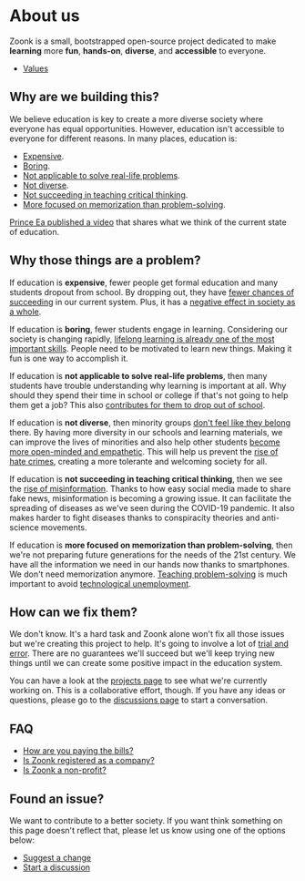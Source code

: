 # About us

Zoonk is a small, bootstrapped open-source project dedicated to make **learning** more **fun**, **hands-on**, **diverse**, and **accessible** to everyone.

- [Values](./values.md)

## Why are we building this?

We believe education is key to create a more diverse society where everyone has equal opportunities.
However, education isn't accessible to everyone for different reasons. In many places, education is:

- [Expensive](https://www.theedadvocate.org/high-school-dropout-rate-causes-and-costs/).
- [Boring](https://www.learningliftoff.com/causes-and-cures-for-classroom-boredom/).
- [Not applicable to solve real-life problems](https://thermtide.com/11001/popular/schools-lack-necessary-real-world-lessons/).
- [Not diverse](https://www.edutopia.org/article/troubling-lack-diversity-educational-materials).
- [Not succeeding in teaching critical thinking](https://thetylt.com/culture/schools-teaching-critical-thinking).
- [More focused on memorization than problem-solving](https://journals.physiology.org/doi/full/10.1152/advan.00061.2005).

[Prince Ea published a video](https://www.youtube.com/watch?v=dqTTojTija8) that shares what we think of the current state of education.

## Why those things are a problem?

If education is **expensive**, fewer people get formal education and many students dropout from school.
By dropping out, they have [fewer chances of succeeding](https://www.researchgate.net/publication/262308885_Long-term_labour_market_consequences_of_dropping_out_of_upper_secondary_school_Minority_disadvantages) in our current system.
Plus, it has a [negative effect in society as a whole](https://www.researchgate.net/publication/338665702_The_economics_of_high_school_dropouts).

If education is **boring**, fewer students engage in learning.
Considering our society is changing rapidly, [lifelong learning is already one of the most important skills](https://www.sciencedirect.com/science/article/pii/S1877042812019416?via%3Dihub).
People need to be motivated to learn new things. Making it fun is one way to accomplish it.

If education is **not applicable to solve real-life problems**,
then many students have trouble understanding why learning is important at all.
Why should they spend their time in school or college if that's not going to help them get a job?
This also [contributes for them to drop out of school](https://www.learningliftoff.com/why-kids-drop-out-of-high-school-and-how-to-prevent-it/).

If education is **not diverse**, then minority groups [don't feel like they belong](https://www.newamerica.org/education-policy/reports/the-representation-of-social-groups-in-u-s-educational-materials-and-why-it-matter/) there.
By having more diversity in our schools and learning materials,
we can improve the lives of minorities and also help other students
[become more open-minded and empathetic](https://drexel.edu/soe/resources/student-teaching/advice/importance-of-cultural-diversity-in-classroom).
This will help us prevent the [rise of hate crimes](https://www.ny1.com/nyc/all-boroughs/news/2022/02/14/hate-crime-increase-2021-asian-american-),
creating a more tolerante and welcoming society for all.

If education is **not succeeding in teaching critical thinking**, then we see the [rise of misinformation](https://www.pnas.org/doi/10.1073/pnas.1517441113).
Thanks to how easy social media made to share fake news, misinformation is becoming a growing issue.
It can facilitate the spreading of diseases as we've seen during the COVID-19 pandemic.
It also makes harder to fight diseases thanks to conspiracity theories and anti-science movements.

If education is **more focused on memorization than problem-solving**,
then we're not preparing future generations for the needs of the 21st century.
We have all the information we need in our hands now thanks to smartphones.
We don't need memorization anymore. [Teaching problem-solving](https://www.weforum.org/agenda/2018/07/the-skills-needed-to-survive-the-robot-invasion-of-the-workplace) is much important
to avoid [technological unemployment](https://en.wikipedia.org/wiki/Technological_unemployment).

## How can we fix them?

We don't know. It's a hard task and Zoonk alone won't fix all those issues but we're creating this project to help.
It's going to involve a lot of [trial and error](https://en.wikipedia.org/wiki/Trial_and_error).
There are no guarantees we'll succeed but we'll keep trying new things until we can create some positive impact in the education system.

You can have a look at the [projects page](https://github.com/orgs/zoonk/projects?type=beta) to see what we're currently working on.
This is a collaborative effort, though.
If you have any ideas or questions, please go to the [discussions page](https://github.com/zoonk/handbook/discussions) to start a conversation.

## FAQ
  
- [How are you paying the bills?](https://github.com/zoonk/handbook/discussions/2)
- [Is Zoonk registered as a company?](https://github.com/zoonk/handbook/discussions/4)
- [Is Zoonk a non-profit?](https://github.com/zoonk/handbook/discussions/5)

## Found an issue?

We want to contribute to a better society.
If you want think something on this page doesn't reflect that, please let us know using one of the options below:

- [Suggest a change](https://github.com/zoonk/handbook/edit/main/about/README.md)
- [Start a discussion](https://github.com/zoonk/handbook/discussions/new)
